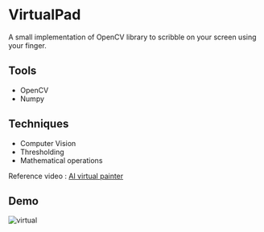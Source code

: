 # VirtualPad
A small implementation of OpenCV library to scribble on your screen using your finger.

## Tools

- OpenCV
- Numpy

## Techniques

- Computer Vision
- Thresholding
- Mathematical operations

Reference video : [AI virtual painter](https://www.youtube.com/watch?v=ZiwZaAVbXQo&t=3180s)


## Demo
![virtual](https://github.com/pradyyadav/VirtualPad/blob/main/images/virtual.gif)

